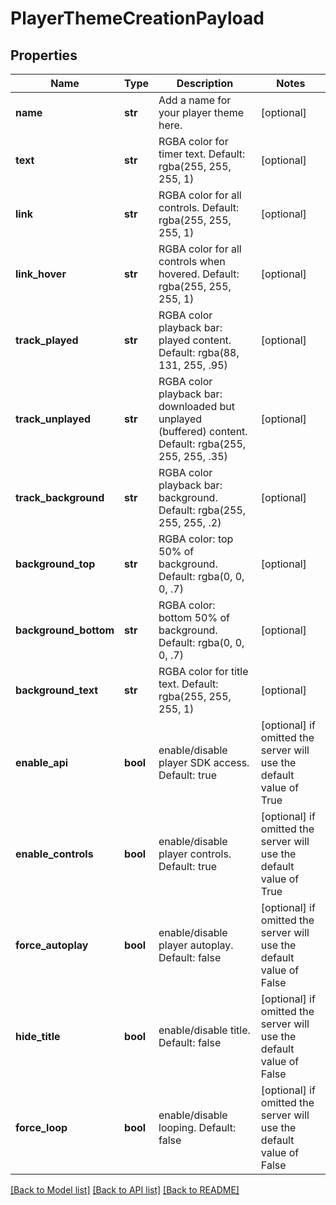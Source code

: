 # PlayerThemeCreationPayload

## Properties
Name | Type | Description | Notes
------------ | ------------- | ------------- | -------------
**name** | **str** | Add a name for your player theme here. | [optional] 
**text** | **str** | RGBA color for timer text. Default: rgba(255, 255, 255, 1) | [optional] 
**link** | **str** | RGBA color for all controls. Default: rgba(255, 255, 255, 1) | [optional] 
**link_hover** | **str** | RGBA color for all controls when hovered. Default: rgba(255, 255, 255, 1) | [optional] 
**track_played** | **str** | RGBA color playback bar: played content. Default: rgba(88, 131, 255, .95) | [optional] 
**track_unplayed** | **str** | RGBA color playback bar: downloaded but unplayed (buffered) content. Default: rgba(255, 255, 255, .35) | [optional] 
**track_background** | **str** | RGBA color playback bar: background. Default: rgba(255, 255, 255, .2) | [optional] 
**background_top** | **str** | RGBA color: top 50% of background. Default: rgba(0, 0, 0, .7) | [optional] 
**background_bottom** | **str** | RGBA color: bottom 50% of background. Default: rgba(0, 0, 0, .7) | [optional] 
**background_text** | **str** | RGBA color for title text. Default: rgba(255, 255, 255, 1) | [optional] 
**enable_api** | **bool** | enable/disable player SDK access. Default: true | [optional]  if omitted the server will use the default value of True
**enable_controls** | **bool** | enable/disable player controls. Default: true | [optional]  if omitted the server will use the default value of True
**force_autoplay** | **bool** | enable/disable player autoplay. Default: false | [optional]  if omitted the server will use the default value of False
**hide_title** | **bool** | enable/disable title. Default: false | [optional]  if omitted the server will use the default value of False
**force_loop** | **bool** | enable/disable looping. Default: false | [optional]  if omitted the server will use the default value of False

[[Back to Model list]](../README.md#documentation-for-models) [[Back to API list]](../README.md#documentation-for-api-endpoints) [[Back to README]](../README.md)


